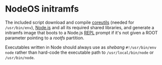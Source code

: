 # NodeOS initramfs

The included script download and compile [coreutils](http://www.gnu.org/software/coreutils)
(needed for ```/usr/bin/env```), [Node.js](http://nodejs.org) and all its
required shared libraries, and generate a initramfs image that boots to a
Node.js [REPL](http://nodejs.org/api/repl.html) prompt if it's not given a ROOT
parameter pointing to a *rootfs* partition.

Executables written in Node should always use as *shebang* `#!/usr/bin/env node`
rather than hard-code the executable path to `/usr/local/bin/node` or `/usr/bin/node`.
